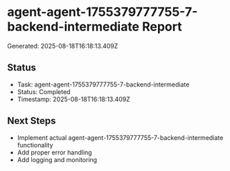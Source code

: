 # agent-agent-1755379777755-7-backend-intermediate Report

Generated: 2025-08-18T16:18:13.409Z

## Status
- Task: agent-agent-1755379777755-7-backend-intermediate
- Status: Completed
- Timestamp: 2025-08-18T16:18:13.409Z

## Next Steps
- Implement actual agent-agent-1755379777755-7-backend-intermediate functionality
- Add proper error handling
- Add logging and monitoring
